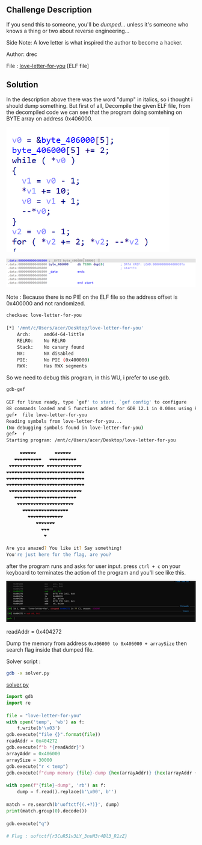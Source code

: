 ## Challenge Description
If you send this to someone, you'll be *dumped...* unless it's someone who knows a thing or two about reverse engineering...

Side Note: A love letter is what inspired the author to become a hacker.

Author: drec

File  : [love-letter-for-you](https://github.com/jjchoNC/ctf-writeups/blob/main/UofTCTF%202024/rev/Love%20Debug/love-letter-for-you) [ELF file]

## Solution
In the description above there was the word "dump" in italics, so i thought i should dump something. But first of all, Decompile the given ELF file, from the decompiled code we can see that the program doing somtehing on BYTE array on address 0x406000.

![Decompile](https://github.com/jjchoNC/ctf-writeups/blob/main/UofTCTF%202024/rev/Love%20Debug/images/image.png) 

![arrayAddr](https://github.com/jjchoNC/ctf-writeups/blob/main/UofTCTF%202024/rev/Love%20Debug/images/arrayAddr.png) 

Note : Because there is no PIE on the ELF file so the address offset is 0x400000 and not randomized.
```bash
checksec love-letter-for-you

[*] '/mnt/c/Users/acer/Desktop/love-letter-for-you'
    Arch:     amd64-64-little
    RELRO:    No RELRO
    Stack:    No canary found
    NX:       NX disabled
    PIE:      No PIE (0x400000)
    RWX:      Has RWX segments
```

So we need to debug this program, in this WU, i prefer to use gdb.
```bash
gdb-gef

GEF for linux ready, type `gef' to start, `gef config' to configure
88 commands loaded and 5 functions added for GDB 12.1 in 0.00ms using Python engine 3.10
gef➤  file love-letter-for-you
Reading symbols from love-letter-for-you...
(No debugging symbols found in love-letter-for-you)
gef➤  r
Starting program: /mnt/c/Users/acer/Desktop/love-letter-for-you

     ❤️❤️❤️❤️❤️❤️       ❤️❤️❤️❤️❤️❤️
   ❤️❤️❤️❤️❤️❤️❤️❤️❤️❤️   ❤️❤️❤️❤️❤️❤️❤️❤️❤️❤️
 ❤️❤️❤️❤️❤️❤️❤️❤️❤️❤️❤️❤️❤️ ❤️❤️❤️❤️❤️❤️❤️❤️❤️❤️❤️❤️❤️
❤️❤️❤️❤️❤️❤️❤️❤️❤️❤️❤️❤️❤️❤️❤️❤️❤️❤️❤️❤️❤️❤️❤️❤️❤️❤️❤️❤️❤️
❤️❤️❤️❤️❤️❤️❤️❤️❤️❤️❤️❤️❤️❤️❤️❤️❤️❤️❤️❤️❤️❤️❤️❤️❤️❤️❤️❤️❤️
❤️❤️❤️❤️❤️❤️❤️❤️❤️❤️❤️❤️❤️❤️❤️❤️❤️❤️❤️❤️❤️❤️❤️❤️❤️❤️❤️❤️❤️
 ❤️❤️❤️❤️❤️❤️❤️❤️❤️❤️❤️❤️❤️❤️❤️❤️❤️❤️❤️❤️❤️❤️❤️❤️❤️❤️❤️
   ❤️❤️❤️❤️❤️❤️❤️❤️❤️❤️❤️❤️❤️❤️❤️❤️❤️❤️❤️❤️❤️❤️❤️
    ❤️❤️❤️❤️❤️❤️❤️❤️❤️❤️❤️❤️❤️❤️❤️❤️❤️❤️❤️❤️❤️
      ❤️❤️❤️❤️❤️❤️❤️❤️❤️❤️❤️❤️❤️❤️❤️❤️❤️
        ❤️❤️❤️❤️❤️❤️❤️❤️❤️❤️❤️❤️❤️
           ❤️❤️❤️❤️❤️❤️❤️
             ❤️❤️❤️
              ❤️

Are you amazed? You like it? Say something!
You're just here for the flag, are you?
```
after the program runs and asks for user input. press ```ctrl + c``` on your keyboard to terminates the action of the program and you'll see like this.

![readAddr](https://github.com/jjchoNC/ctf-writeups/blob/main/UofTCTF%202024/rev/Love%20Debug/images/readAddr.png)

readAddr = 0x404272

Dump the memory from address ```0x406000 to 0x406000 + arraySize``` then search flag inside that dumped file.

Solver script :

```bash
gdb -x solver.py
```
[solver.py](https://github.com/jjchoNC/ctf-writeups/blob/main/UofTCTF%202024/rev/Love%20Debug/solver.py) 
```py
import gdb
import re

file = "love-letter-for-you"
with open('temp', 'wb') as f:
    f.write(b'\x03')
gdb.execute("file {}".format(file))
readAddr = 0x404272
gdb.execute(f"b *{readAddr}")
arrayAddr = 0x406000
arraySize = 30000
gdb.execute("r < temp")
gdb.execute(f"dump memory {file}-dump {hex(arrayAddr)} {hex(arrayAddr + arraySize)}")

with open(f"{file}-dump", 'rb') as f:
    dump = f.read().replace(b'\x00', b'')

match = re.search(b'uoftctf{(.+?)}', dump)
print(match.group(0).decode())

gdb.execute("q")

# Flag : uoftctf{r3CuR51v3LY_3nuM3r4Bl3_R1zZ}
```


